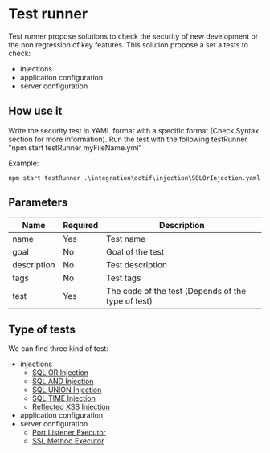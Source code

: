 # Test runner

Test runner propose solutions to check the security of new development or the non regression of key features.
This solution propose a set a tests to check:
* injections
* application configuration
* server configuration

## How use it

Write the security test in YAML format with a specific format (Check Syntax section for more information).
Run the test with the following testRunner "npm start testRunner myFileName.yml"

Example:
```
npm start testRunner .\integration\actif\injection\SQLOrInjection.yaml
```

## Parameters

| Name        | Required | Description 
| ----------- | -------- | ------------
| name        | Yes      | Test name
| goal        | No       | Goal of the test
| description | No       | Test description
| tags        | No       | Test tags
| test        | Yes      | The code of the test (Depends of the type of test)


## Type of tests

We can find three kind of test:

* injections
    * [SQL OR Injection](./executor/doc/SQLOrInjection.MD)
    * [SQL AND Injection](./executor/doc/SQLAndInjection.MD)
    * [SQL UNION Injection](./executor/doc/SQLUnionInjection.MD)
    * [SQL TIME Injection](./executor/doc/SQLTimeInjection.MD)
    * [Reflected XSS Injection](./executor/doc/ReflectedXSSInjection.MD)
* application configuration
* server configuration
    * [Port Listener Executor](./executor/doc/portListenerExecutor.MD)
    * [SSL Method Executor](./executor/doc/sslMethodExecutor.MD)